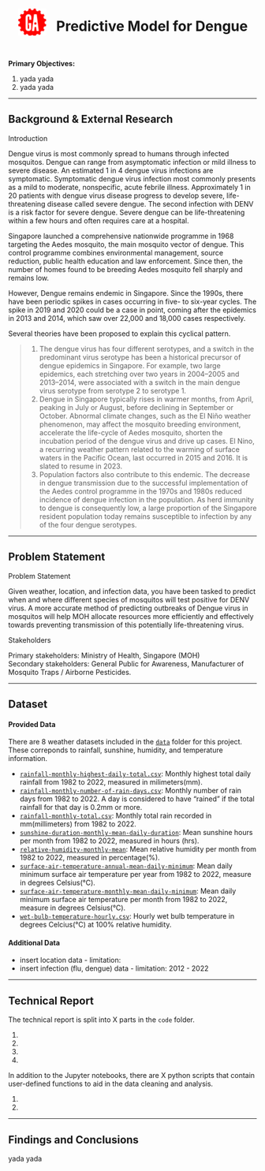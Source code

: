 <img src="./images/GA-logo.png" style="float: left; margin: 20px; height: 55px">

# Predictive Model for Dengue

<br>

    
**Primary Objectives:**

1. yada yada
2. yada yada

----

## Background & External Research

Introduction <br>

Dengue virus is most commonly spread to humans through infected mosquitos. Dengue can range from asymptomatic infection or mild illness to severe disease. An estimated 1 in 4 dengue virus infections are symptomatic. Symptomatic dengue virus infection most commonly presents as a mild to moderate, nonspecific, acute febrile illness. Approximately 1 in 20 patients with dengue virus disease progress to develop severe, life-threatening disease called severe dengue. The second infection with DENV is a risk factor for severe dengue. Severe dengue can be life-threatening within a few hours and often requires care at a hospital.

Singapore launched a comprehensive nationwide programme in 1968 targeting the Aedes mosquito, the main mosquito vector of dengue. This control programme combines environmental management, source reduction, public health education and law enforcement. Since then, the number of homes found to be breeding Aedes mosquito fell sharply and remains low.

However, Dengue remains endemic in Singapore. Since the 1990s, there have been periodic spikes in cases occurring in five- to six-year cycles. The spike in 2019 and 2020 could be a case in point, coming after the epidemics in 2013 and 2014, which saw over 22,000 and 18,000 cases respectively. 

Several theories have been proposed to explain this cyclical pattern. <br> 
> 1. The dengue virus has four different serotypes, and a switch in the predominant virus serotype has been a historical precursor of dengue epidemics in Singapore. For example, two large epidemics, each stretching over two years in 2004–2005 and 2013–2014, were associated with a switch in the main dengue virus serotype from serotype 2 to serotype 1.
> 2. Dengue in Singapore typically rises in warmer months, from April, peaking in July or August, before declining in September or October. Abnormal climate changes, such as the El Niño weather phenomenon, may affect the mosquito breeding environment, accelerate the life-cycle of Aedes mosquito, shorten the incubation period of the dengue virus and drive up cases. El Nino, a recurring weather pattern related to the warming of surface waters in the Pacific Ocean, last occurred in 2015 and 2016. It is slated to resume in 2023. 
> 3. Population factors also contribute to this endemic. The decrease in dengue transmission due to the successful implementation of the Aedes control programme in the 1970s and 1980s reduced incidence of dengue infection in the population. As herd immunity to dengue is consequently low, a large proportion of the Singapore resident population today remains susceptible to infection by any of the four dengue serotypes.

----

## Problem Statement

Problem Statement <br>

Given weather, location, and infection data, you have been tasked to predict when and where different species of mosquitos will test positive for DENV virus. A more accurate method of predicting outbreaks of Dengue virus in mosquitos will help MOH allocate resources more efficiently and effectively towards preventing transmission of this potentially life-threatening virus.

Stakeholders <br>

Primary stakeholders: Ministry of Health, Singapore (MOH) <br>
Secondary stakeholders: General Public for Awareness, Manufacturer of Mosquito Traps / Airborne Pesticides.

----
## Dataset

#### Provided Data

There are 8 weather datasets included in the [`data`](./data/) folder for this project. These correponds to rainfall, sunshine, humidity, and temperature information. 

* [`rainfall-monthly-highest-daily-total.csv`](./data/rainfall-monthly-highest-daily-total.csv): Monthly highest total daily rainfall from 1982 to 2022, measured in milimeters(mm).
* [`rainfall-monthly-number-of-rain-days.csv`](./data/rainfall-monthly-number-of-rain-days.csv): Monthly number of rain days from 1982 to 2022. A day is considered to have “rained” if the total rainfall for that day is 0.2mm or more.
* [`rainfall-monthly-total.csv`](./data/rainfall-monthly-total.csv): Monthly total rain recorded in mm(millimeters) from 1982 to 2022.
* [`sunshine-duration-monthly-mean-daily-duration`](./data/sunshine-duration-monthly-mean-daily-duration.csv): Mean sunshine hours per month from 1982 to 2022, measured in hours (hrs).
* [`relative-humidity-monthly-mean`](./data/relative-humidity-monthly-mean.csv): Mean relative humidity per month from 1982 to 2022, measured in percentage(%).
* [`surface-air-temperature-annual-mean-daily-minimum`](./data/surface-air-temperature-annual-mean-daily-minimum.csv): Mean daily minimum surface air temperature per year from 1982 to 2022, measure in degrees Celsius(°C).
* [`surface-air-temperature-monthly-mean-daily-minimum`](./data/surface-air-temperature-monthly-mean-daily-minimum.csv): Mean daily minimum surface air temperature per month from 1982 to 2022, measure in degrees Celsius(°C).
* [`wet-bulb-temperature-hourly.csv`](./data/wet-bulb-temperature-hourly.csv): Hourly wet bulb temperature in degrees Celcius(°C) at 100% relative humidity.

#### Additional Data

* insert location data - limitation: 
* insert infection (flu, dengue) data - limitation: 2012 - 2022

----
## Technical Report

The technical report is split into X parts in the `code` folder.

1.
2.
3.
4.

In addition to the Jupyter notebooks, there are X python scripts that contain user-defined functions to aid in the data cleaning and analysis.

1.
2.

----
## Findings and Conclusions

yada yada
